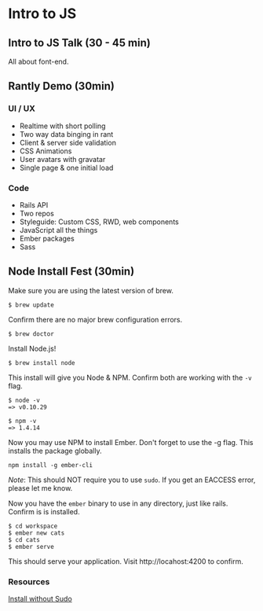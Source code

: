 # Intro to JS

## Intro to JS Talk (30 - 45 min)
All about font-end.

## Rantly Demo (30min)

### UI / UX
* Realtime with short polling
* Two way data binging in rant
* Client & server side validation
* CSS Animations
* User avatars with gravatar
* Single page & one initial load

### Code
* Rails API
* Two repos
* Styleguide: Custom CSS, RWD, web components
* JavaScript all the things
* Ember packages
* Sass

## Node Install Fest (30min)

Make sure you are using the latest version of brew.
```
$ brew update
```

Confirm there are no major brew configuration errors.
```
$ brew doctor
```

Install Node.js!
```
$ brew install node
```

This install will give you Node & NPM. Confirm both are working with the `-v` flag.

```
$ node -v
=> v0.10.29

$ npm -v
=> 1.4.14
```

Now you may use NPM to install Ember. Don't forget to use the -g flag. This installs the package globally.

```
npm install -g ember-cli
```
_Note_: This should NOT require you to use `sudo`. If you get an EACCESS error, please let me know.

Now you have the `ember` binary to use in any directory, just like rails. Confirm is is installed.

```
$ cd workspace
$ ember new cats
$ cd cats
$ ember serve
```
This should serve your application. Visit http://locahost:4200 to confirm.

### Resources

[Install without Sudo](http://www.wenincode.com/installing-node-jsnpm-without-sudo/)
